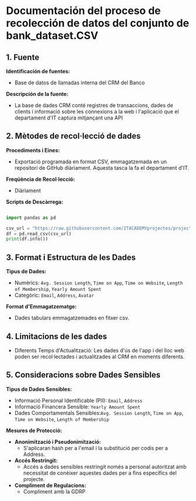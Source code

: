 # Documentación del proceso de recolección de datos del conjunto de bank_dataset.CSV
## 1. Fuente

**Identificación de fuentes:**
- Base de datos de llamadas interna del CRM del Banco

**Descripción de la fuente:**
- La base de dades CRM conté registres de transaccions, dades de clients i informació sobre les connexions a la web i l'aplicació que el departament d'IT captura mitjançant una API
  
## 2. Mètodes de recol·lecció de dades

**Procediments i Eines:**
- Exportació programada en format CSV, emmagatzemada en un repositori de GitHub diàriament. Aquesta tasca la fa el departament d'IT.

**Freqüència de Recol·lecció:**
- Diàriament
  
**Scripts de Descàrrega:**

```python

import pandas as pd

csv_url = "https://raw.githubusercontent.com/ITACADEMYprojectes/projecteML/main/Ecommerce_Customers.csv"
df = pd.read_csv(csv_url)
print(df.info())

```

## 3. Format i Estructura de les Dades

**Tipus de Dades:**
- Numèrics: `Avg. Session Length`, `Time on App`, `Time on Website`, `Length of Membership`, `Yearly Amount Spent`
- Categòric: `Email`, `Address`, `Avatar`

**Format d'Emmagatzematge:**
- Dades tabulars emmagatzemades en fitxer csv.

## 4. Limitacions de les dades

- Diferents Temps d'Actualització: Les dades d'ús de l'app i del lloc web poden ser recol·lectades i actualitzades al CRM en moments diferents.

## 5. Consideracions sobre Dades Sensibles

**Tipus de Dades Sensibles:**
- Informació Personal Identificable (PII): `Email`, `Address`
- Informació Financera Sensible: `Yearly Amount Spent`
- Dades Comportamentals Sensibles:`Avg. Session Length`, `Time on App`, `Time on Website`, `Length of Membership`

**Mesures de Protecció:**
- **Anonimització i Pseudonimització:**
  - S'aplicaran hash per a l'email i la substitució per codis per a Address.
- **Accés Restringit:**
  - Accés a dades sensibles restringit només a personal autoritzat amb necessitat de conèixer aquestes dades per a fins específics del projecte.
- **Compliment de Regulacions:**
  - Compliment amb la GDRP
